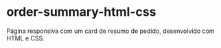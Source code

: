 # order-summary-html-css
Página responsiva com um card de resumo de pedido, desenvolvido com HTML e CSS.
